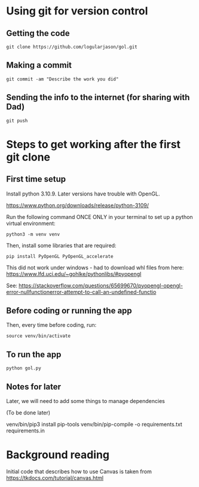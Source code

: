 # Using git for version control

## Getting the code

```
git clone https://github.com/logularjason/gol.git
```

## Making a commit

```
git commit -am "Describe the work you did"
```

## Sending the info to the internet (for sharing with Dad)

```
git push
```

# Steps to get working after the first git clone

## First time setup

Install python 3.10.9.  Later versions have trouble with OpenGL.

https://www.python.org/downloads/release/python-3109/

Run the following command ONCE ONLY in your terminal to set up a python virtual environment:

```
python3 -m venv venv
```

Then, install some libraries that are required:

```
pip install PyOpenGL PyOpenGL_accelerate
```

This did not work under windows - had to download whl files from here: https://www.lfd.uci.edu/~gohlke/pythonlibs/#pyopengl

See: https://stackoverflow.com/questions/65699670/pyopengl-opengl-error-nullfunctionerror-attempt-to-call-an-undefined-functio

## Before coding or running the app

Then, every time before coding, run:

```
source venv/bin/activate
```



## To run the app

```
python gol.py
```

## Notes for later

Later, we will need to add some things to manage dependencies

(To be done later)

venv/bin/pip3 install pip-tools
venv/bin/pip-compile -o requirements.txt requirements.in

# Background reading

Initial code that describes how to use Canvas is taken from https://tkdocs.com/tutorial/canvas.html